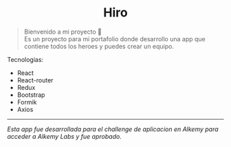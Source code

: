 <h1 align="center">Hiro</h1>

> Bienvenido a mi proyecto 👋<br /> Es un proyecto para mi portafolio donde desarrollo una app que contiene todos los heroes y puedes crear un equipo.

Tecnologias:
- React
- React-router
- Redux
- Bootstrap
- Formik
- Axios

---
_Esta app fue desarrollada para el challenge de aplicacion en Alkemy para acceder a Alkemy Labs y fue aprobado._
